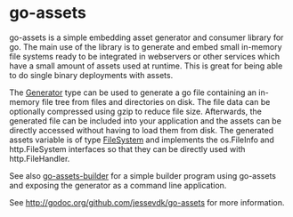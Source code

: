 # go-assets
go-assets is a simple embedding asset generator and consumer library for go.
The main use of the library is to generate and embed small in-memory file
systems ready to be integrated in webservers or other services which have
a small amount of assets used at runtime. This is great for being able to do
single binary deployments with assets.

The [Generator](http://godoc.org/github.com/jessevdk/go-assets#Generator) type
can be used to generate a go file containing an in-memory
file tree from files and directories on disk. The file data can be optionally
compressed using gzip to reduce file size. Afterwards, the generated file
can be included into your application and the assets can be directly accessed
without having to load them from disk. The generated assets variable is of
type [FileSystem](http://godoc.org/github.com/jessevdk/go-assets#FileSystem) and
implements the os.FileInfo and http.FileSystem interfaces so that they can be
directly used with http.FileHandler.

See also [go-assets-builder](https://github.com/jessevdk/go-assets-builder) for
a simple builder program using go-assets and exposing the generator as a command
line application.

See <http://godoc.org/github.com/jessevdk/go-assets> for more information.
